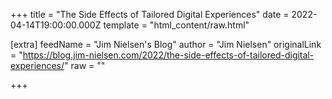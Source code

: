 
+++
title = "The Side Effects of Tailored Digital Experiences"
date = 2022-04-14T19:00:00.000Z
template = "html_content/raw.html"

[extra]
feedName = "Jim Nielsen's Blog"
author = "Jim Nielsen"
originalLink = "https://blog.jim-nielsen.com/2022/the-side-effects-of-tailored-digital-experiences/"
raw = ""

+++

